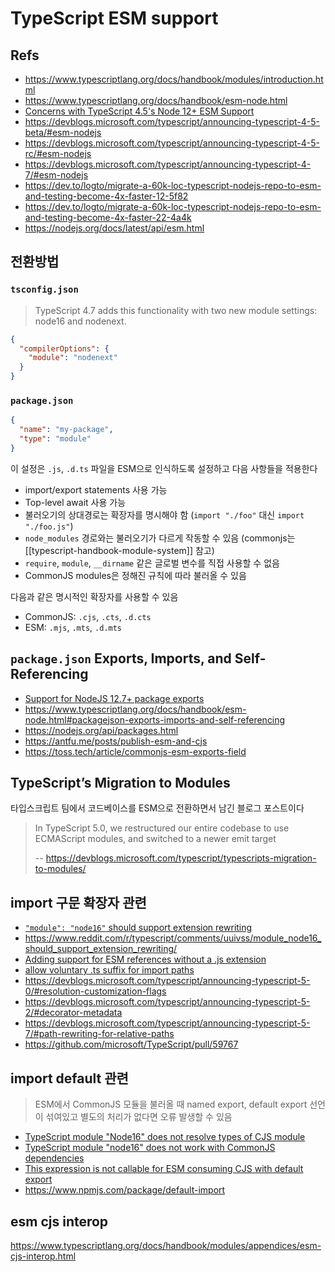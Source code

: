 # TypeScript ESM support

## Refs

- <https://www.typescriptlang.org/docs/handbook/modules/introduction.html>
- <https://www.typescriptlang.org/docs/handbook/esm-node.html>
- [Concerns with TypeScript 4.5's Node 12+ ESM Support](https://github.com/microsoft/TypeScript/issues/46452)
- <https://devblogs.microsoft.com/typescript/announcing-typescript-4-5-beta/#esm-nodejs>
- <https://devblogs.microsoft.com/typescript/announcing-typescript-4-5-rc/#esm-nodejs>
- <https://devblogs.microsoft.com/typescript/announcing-typescript-4-7/#esm-nodejs>
- <https://dev.to/logto/migrate-a-60k-loc-typescript-nodejs-repo-to-esm-and-testing-become-4x-faster-12-5f82>
- <https://dev.to/logto/migrate-a-60k-loc-typescript-nodejs-repo-to-esm-and-testing-become-4x-faster-22-4a4k>
- <https://nodejs.org/docs/latest/api/esm.html>

## 전환방법

### `tsconfig.json`

> TypeScript 4.7 adds this functionality with two new module settings: node16 and nodenext.

```json
{
  "compilerOptions": {
    "module": "nodenext"
  }
}
```

### `package.json`

```json
{
  "name": "my-package",
  "type": "module"
}
```

이 설정은 `.js`, `.d.ts` 파일을 ESM으로 인식하도록 설정하고 다음 사항들을 적용한다

- import/export statements 사용 가능
- Top-level await 사용 가능
- 불러오기의 상대경로는 확장자를 명시해야 함 (`import "./foo"` 대신 `import "./foo.js"`)
- `node_modules` 경로와는 불러오기가 다르게 작동할 수 있음 (commonjs는 [[typescript-handbook-module-system]] 참고)
- `require`, `module`, `__dirname` 같은 글로벌 변수를 직접 사용할 수 없음
- CommonJS modules은 정해진 규칙에 따라 불러올 수 있음

다음과 같은 명시적인 확장자를 사용할 수 있음

- CommonJS: `.cjs`, `.cts`, `.d.cts`
- ESM: `.mjs`, `.mts`, `.d.mts`

## `package.json` Exports, Imports, and Self-Referencing

- [Support for NodeJS 12.7+ package exports](https://github.com/microsoft/TypeScript/issues/33079)
- <https://www.typescriptlang.org/docs/handbook/esm-node.html#packagejson-exports-imports-and-self-referencing>
- <https://nodejs.org/api/packages.html>
- <https://antfu.me/posts/publish-esm-and-cjs>
- <https://toss.tech/article/commonjs-esm-exports-field>

## TypeScript’s Migration to Modules

타입스크립트 팀에서 코드베이스를 ESM으로 전환하면서 남긴 블로그 포스트이다

> In TypeScript 5.0, we restructured our entire codebase to use ECMAScript modules, and switched to a newer emit target
>
> -- <https://devblogs.microsoft.com/typescript/typescripts-migration-to-modules/>

## import 구문 확장자 관련

- [`"module": "node16"` should support extension rewriting](https://github.com/microsoft/TypeScript/issues/49083)
- <https://www.reddit.com/r/typescript/comments/uuivss/module_node16_should_support_extension_rewriting/>
- [Adding support for ESM references without a .js extension](https://github.com/nodejs/node/issues/46006)
- [allow voluntary .ts suffix for import paths](https://github.com/microsoft/TypeScript/issues/37582)
- <https://devblogs.microsoft.com/typescript/announcing-typescript-5-0/#resolution-customization-flags>
- <https://devblogs.microsoft.com/typescript/announcing-typescript-5-2/#decorator-metadata>
- <https://devblogs.microsoft.com/typescript/announcing-typescript-5-7/#path-rewriting-for-relative-paths>
- <https://github.com/microsoft/TypeScript/pull/59767>

## import default 관련

> ESM에서 CommonJS 모듈을 불러올 때 named export, default export 선언이 섞여있고 별도의 처리가 없다면 오류 발생할 수 있음

- [TypeScript module "Node16" does not resolve types of CJS module](https://github.com/microsoft/TypeScript/issues/49160)
- [TypeScript module "node16" does not work with CommonJS dependencies](https://github.com/microsoft/TypeScript/issues/49271)
- [This expression is not callable for ESM consuming CJS with default export](https://github.com/microsoft/TypeScript/issues/52086)
- <https://www.npmjs.com/package/default-import>

## esm cjs interop

<https://www.typescriptlang.org/docs/handbook/modules/appendices/esm-cjs-interop.html>
